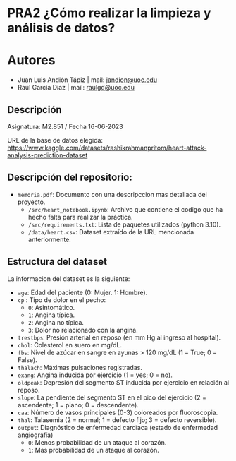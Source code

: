 # PRA2 ¿Cómo realizar la limpieza y análisis de datos?
# Autores
- Juan Luis Andión Tápiz | mail: [jandion@uoc.edu](jandion@uoc.edu)
- Raúl García Díaz | mail: [raulgd@uoc.edu](raulgd@uoc.edu)

## Descripción
Asignatura: M2.851 / Fecha 16-06-2023

URL de la base de datos elegida: https://www.kaggle.com/datasets/rashikrahmanpritom/heart-attack-analysis-prediction-dataset

## Descripción del repositorio:

- `memoria.pdf`: Documento con una descripccion mas detallada del proyecto.
    - `/src/heart_notebook.ipynb`: Archivo que contiene el codigo que ha hecho falta para realizar la práctica.
    - `/src/requirements.txt`: Lista de paquetes utilizados (python 3.10).
    - `/data/heart.csv`: Dataset extraído de la URL mencionada anteriormente.
    
## Estructura del dataset

La informacion del dataset es la siguiente:

- `age`: Edad del paciente (0: Mujer. 1: Hombre).
- `cp` : Tipo de dolor en el pecho:
    - `0`: Asintomático.
    - `1`: Angina típica.
    - `2`: Angina no típica.
    - `3`: Dolor no relacionado con la angina.
- `trestbps`: Presión arterial en reposo (en mm Hg al ingreso al hospital).
- `chol`: Colesterol en suero en mg/dL.
- `fbs`: Nivel de azúcar en sangre en ayunas > 120 mg/dL (1 = True; 0 = False).
- `thalach`: Máximas pulsaciones registradas.
- `exang`: Angina inducida por ejercicio (1 = yes; 0 = no).
- `oldpeak`: Depresión del segmento ST inducida por ejercicio en relación al reposo.
- `slope`: La pendiente del segmento ST en el pico del ejercicio (2 = ascendente; 1 = plano; 0 = descendente).
- `caa`: Número de vasos principales (0-3) coloreados por fluoroscopia.
- `thal`: Talasemia (2 = normal; 1 = defecto fijo; 3 = defecto reversible).
- `output`: Diagnóstico de enfermedad cardíaca (estado de enfermedad angiografía)
    - `0`: Menos probabilidad de un ataque al corazón.
    - `1`: Mas probabilidad de un ataque al corazón.

